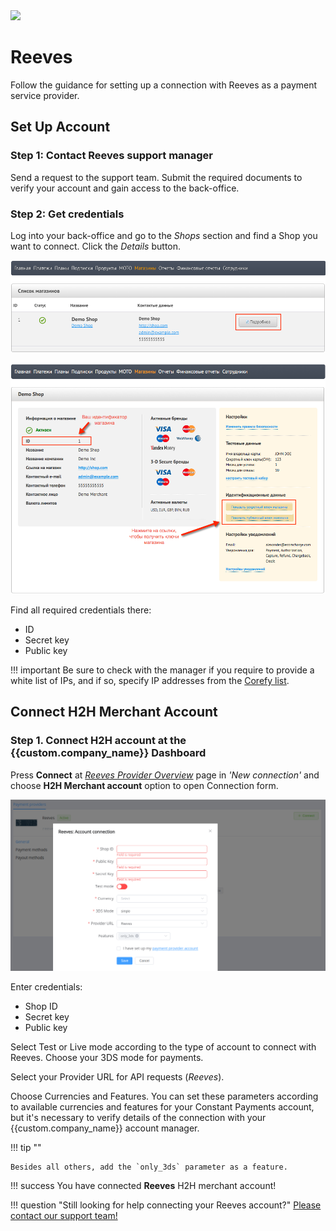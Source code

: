 <img src="https://static.openfintech.io/payment_providers/reeves/logo.png?w=400" width="400px" >

# Reeves

Follow the guidance for setting up a connection with Reeves as a payment service provider.

## Set Up Account

### Step 1: Contact Reeves support manager

Send a request to the support team. Submit the required documents to verify your account and gain access to the back-office.

### Step 2: Get credentials

Log into your back-office and go to the *Shops* section and find a Shop you want to connect. Click the *Details* button.

![Shop list](images/shop-list.png)

![Details](images/shop-details.png)

Find all required credentials there:

* ID
* Secret key
* Public key

!!! important
    Be sure to check with the manager if you require to provide a white list of IPs, and if so, specify IP addresses from the [Corefy list](/integration/ips/).

## Connect H2H Merchant Account

### Step 1. Connect H2H account at the {{custom.company_name}} Dashboard

Press **Connect** at [*Reeves Provider Overview*]({{custom.dashboard_base_url}}connect-directory/payment-providers/reeves/general) page in *'New connection'* and choose **H2H Merchant account** option to open Connection form.

![Connect](images/h2h-merchant-account.png)

Enter credentials:

* Shop ID
* Secret key
* Public key

Select Test or Live mode according to the type of account to connect with Reeves. Choose your 3DS mode for payments. 

Select your Provider URL for API requests (*Reeves*).

Choose Currencies and Features. You can set these parameters according to available currencies and features for your Constant Payments account, but it's necessary to verify details of the connection with your {{custom.company_name}} account manager.

!!! tip ""

    Besides all others, add the `only_3ds` parameter as a feature.

!!! success
    You have connected **Reeves** H2H merchant account!

!!! question "Still looking for help connecting your Reeves account?"
    <!--email_off-->[Please contact our support team!](mailto:{{custom.support_email}})<!--/email_off-->
